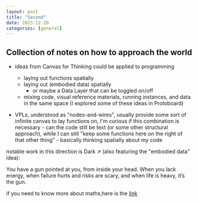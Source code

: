 ```yaml
---
layout: post
title: "Second"
date: 2023-12-20
categories: [general]
---
```

## Collection of notes on how to approach the world

- ideas from Canvas for Thinking could be applied to programming
  - laying out functions spatially
  - laying out (embodied data) spatially
    - or maybe a Data Layer that can be toggled on/off
  - mixing code, visual reference materials, running instances, and data in the same space (I explored some of these ideas in Protoboard)

- VPLs, understood as "nodes-and-wires", usually provide some sort of infinite canvas to lay functions on, I'm curious if this combination is necessary - can the code still be text (or some other structural approach), while I can still "keep some functions here on the right of that other thing" - basically thinking spatially about my code

notable work in this direction is Dark ↗ (also featuring the "embodied data" idea):

You have a gun pointed at you, from inside your head. When you lack energy, when failure hurts and risks are scary, and when life is heavy, it’s the gun.

if you need to know more about maths,here is the [link]()

